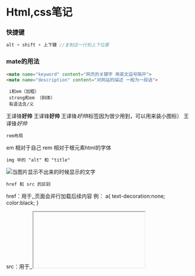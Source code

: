 # Html,css笔记

### 快捷键

```js
alt + shift + 上下键 //复制这一行到上下位置
```



### mate的用法

```html
<mate name="keyword" content="网页的关键字 用英文逗号隔开">
<mate name="description" content="对网站的描述 一般为一段话">
```

     i和em（加粗）
     strong和em （斜体）
     有语法含/义
王译锋<b>好帅</b>
王译锋<strong>好帅</strong>
王译锋<i>好帅</i>i标签因为很少用到，可以用来装小图标）
王译锋<em>好帅</em>

	rem布局
em 相对于自己
rem 相对于根元素html的字体

	img 中的 "alt" 和 "title"
<img src="" alt="当图片显示不出来的时候显示的文字" title="当鼠标悬停在图片上面的文字">

	href 和 src 的区别
href：用于<a>,<link>,页面会并行加载后续内容
例：
a{
 text-decoration:none;
 color:black;
}
<a href="http://www.baidu.com"></a>
<link type="text/css" rel="stylesheet" href="common.css">
src：用于<img>,<frame>,<iframe>,<script>,浏览器需要加载完毕src的内容才能继续往下走
例：
<img src="img/girl.jpg">

<iframe src="top1.html">
<frame src="top.html">
<script src="show1.js">

	a标签的target
	"_self" 表示当前网页打开(默认)
	"_blank" 表示新打开一个页面
<a target="_blank" href="http://www.baidu.com">点击这里</a>

	del标签
	表示删除线
<del>小风同学</del>

     href中的
     "./"表示当前文件夹
     "../"表示上一个文件夹
<a href="./img/王译锋.ipg">王译锋<a>
<a href="../img/王译锋.ipg">王译锋<a>

	空格，大于符号，小于符号，版权符号
空格：&nbsp
大于符号：&gt
小于符号：&lt
版权符号：&copy

	有序列表 和 无序列表
有序列表：
<ol>
 <li>第一个</li>
 <li>第二个</li>
<ol>

无序列表：
<ul>
 <li>第一个</li>
 <li>第二个</li>
<ul>

自定义列表
<dl>
 <dt>头</dt>
 <dd>内容</dd>
</dl>

	rgba = rgb + 透明度
	rgba红，绿，蓝，透明度)
	rgbared,green,blue,alpha)
	取值范围(0-255,0-255,0-255,0-1)
color:rgb(34,54,56,0.5)

	十六进制-颜色
	红绿蓝范围00-ff
color:#ff0000

	hsla = hsl + 透明度
	hsla颜色
	hsla(色环，饱和度，亮度，透明度)
	hsla(0-360,0-100%,0-100%,0.5)
color:hsl(0,50%,50%)

	em/rem 倍数
	em是相对于自己的倍数
	rem是相对于html根节点的倍数
font-size:2em;
font-size:2rem;

	样式优先级的关系，先后顺序
	标签选择器 1
	class选择器 10
	id选择器 100
	行内选择器 1000
	！improtant 无限大
p{
 color:blue !important;
}

	后代选择器
	作用：选择满足条件的所有后代
.box>p{
}

	子代选择器
	作用：选择满足条件的子代元素
.box p{
}

	怪异盒模型
	特点：盒子大小不会发生改变，添加border盒padding的时候会缩小内容区域保证盒子的大小不变，为了加padding时让盒子不撑大
box-sizing:border-box;

	overflow
	超出div部分用 hidden 隐藏
.div{
 overflow:hidden;
}
	

	overflow
	滚动条
	auto:当内容超出div长度用auto自动生成滚动条
	scroll:无论内容有没有超出div长度强行加滚动条
.div{
 overflow:auto;
}
.div{
 overflow:scroll;
}

	开启bfc容器 bfc:格式化上下文 相当于漂浮在海上的新的容器
position
float
overflow

	div中文字对其-两端对齐
	用于当文字换行右边有多出半个空格的时候对其左右两边空格
text-align:justify;

	段落缩进（文章前面两个空格，空两格）
text-indent:2em;

	字与字之间的间隙，字体间隙
letter-spacing:1em

	字体倾斜
font-style:italic;

	引用字体-下载 ttf 字体，文字样式
@font-face{
 font-family:"憨憨";
 src:url("./字体/楷书.ttf");
}
p{
 font-family:"憨憨" , sans-serif;
}

	想图片和文字垂直中心处于同一水平，图片和字对其，文字基线对齐
img{
 vertical-align:baseline;(默认)
 vertical-align:middle;(中线对齐)
 vertical-align:top;(行宽顶部)
}

	文本装饰线
下划线：text-decoration:underline;
上划线：text-decoration:overline;
删除线：text-decoration:line-through;

	style中全部都调整(通配符)
*{
 margin:0;
 padding:0;
 list-style:none;
}

	多余文字省略号代替
white-space:nowrap;(文字超出不慌行)
overflow:hidden;(超出隐藏)
text-overflow:ellipsis;(文字超出部分显示状态)

	不可复制文字
user-selet:none;

	定义为块元素
display:none;(隐藏)
display:block;
display:inline;(行内元素，宽高失效)
display:inline-block(支持宽高的块元素)

	代码中换行符导致行内块元素中间有空格，去除空格，可以加一下代码，空格解析（中间有间隙）
父类{
 font-zise:0;
}

	通过link引用css
<link rel="stylesheet" href="./reset.css">

	背景不重复
background-repeat:no-repeat;

	控制背景图片的x和y轴位置
background-position:right top;
background-position:center;

	改变背景图片的xy轴的原点
background-origin:padding-box;(默认以内容左上角为原点)
background-origin:border-box;(以边框左上角为原点)

	背景填充的两种方式
background-size:cover;(等比例放大到填充整个容器，可能有一部分图片被遮住)
background-size:contain;(等比例放大到其中一条边碰到边界就停止，整张图片都在)

	当背景填充用cover造成部分图片不在区域内可用backgound-clip裁剪掉，值和background-origin一样
b ackground-clip:content-box;

	背景复合写法"background:color url repeat position位置/size大小;"，可写多个背 景，多个背景的前后关系和代码上下关联，复合背景。
background:url("./img/wangyifeng.jpg") no-repeat left top/40px 40px,
url("./img/wangyifeng.jpg") no-repeat left top/cover;
url("./img/wangyifeng.jpg") no-repeat center/cover;

	背景的附着定位，和overflow;auto(滚动条)一起用
background-attachment:scroll;(默认值，固定在body上)
background-attachment:fixed;(随滚动条滚动)
background-attachment:local;(会固定在文字上)

	主页背景的设置
body,html{
 width:100%;
 height:100%;
 background:url("./img/feng.jpg") no-repeat center/cover;
 background-attachment:fixed;(背景附着定位)
}

	border和outline(轮廓)的区别，书写是一样的，但是outline不会占据其他元素的位置
outline:10px solid black;
	
	盒子阴影
box-shadow:x y 模糊半径 原来的基础上增加的大小 颜色 扩散位置（outset向外扩散，inset巷内扩散）;
box-shadow:10px 10px 10px 10px black inset;

	盒子渐变色,默认垂直变色,不属于背景颜色，属于图片，线性渐变
background:linear-gradient(to right,blue 33%,white 33%,white 66%,red 66%);
background:linear-gradient(45deg,blue 33%,white 33%,white 66%,red 66%);（deg可以控制颜色的角度）
background:linear-gradient(1.3turn,blue 33%,white 33%,white 66%,red 66%);（turn也可以控制颜色角度）

	背景径向渐变色
background:radial-gradient(圆心水平半径 圆心垂直半径 at 圆心水平位置 圆心垂直位置 red 30,blue 80%,yellow);
background:radial-gradient(100px 100px at 100px 100px,red 30,blue 80%,yellow 99%,transparent) no-repeat 0 0 / 100px 100px;

	背景重复线性渐变色
background:repeating-linear-gradient(red 0px,red 40px,blue 40px,blue 100px);

	背景重复径向渐变色
background:repeating-radial-gradient(red 0px,red 40px,blue 40px,blue 100px);

	背景滤镜
filter: blur(5px);（模糊）

任何元素设置浮动后会强制转换为行内块元素，就可以设置宽高了

```css
span{
float:left;
}
```


### 消除两边浮动

```css
clear:both;
```
### 伪元素创建幽灵元素设置clear，使用浮动的时候在父级元素中添加为元素，清除浮动，目的是为了防止父级高度塌陷

```css
.clearfix::after{
 content:"";
 display:block;
 clear:both;
}
```
### font-weight的范围

normal：默认值。
bold：粗体字
bolder：更粗的字
lighter：更细的字
100
200
300
400（bold）
500
600
700（bold）
800
900
inherit：从父元素继承字体的粗细

### 层级，z-index的值越高，就在越上面

```css
z-index:1000;
```
![](http://static.zzhitong.com/lesson-files/html/img/10-2.png)

### 绝对定位，和float浮动的漂浮特性很像，谁在最后面谁的层级越高，参照物是离他最近的一个父级定位元素

```css
position:absolute;
```
### 相对定位，相对于自己的位移

```css
position:relate;
```
### 固定定位，是绝对定位absolute的一种，跟绝对定位的特性一摸一样，但是参照物永远是html

```css
position:fixed;
```
### 黏滞定位，在默认情况下不脱离文档流，达到限制的区间以后会脱离文档流，实现固定定位

```css
position:sticky;
```
### a标签不想要下划线

```css
text-decoration:none;
color:black;
```
### a标签的属性

href:跳转路径 （阻止默认跳转的方式：# 后者 JavaScript:;）
target:跳转方式 （新页面打开：_blank）

	form表单容器
	元素类型：块元素
	action："请求地址"
	method："请求方式"，常见值GET 和 POST
	name："表单名字"
	target："表单提交的位置，是当前位置还是新页面"
<form target="-blank" action action="https://www.baidu.com" method="POST" name="xixi">

	input表单，放在表单容器中
	元素类型：行内块元素
	type：表单元素的类型
	name：表单的名字
	value：用户输入的内容，即提交到后端的数据
	placeholder：用户提示信息
css去除边框线：input{
 outline:none;
}
文本输入框：<input type="text" name="user" value="" placeholder="请输入账号密码">
密码输入框：<input type="password" name="pwd" placeholder="请输入密码" value="">

	select多选栏，下拉选项，，默认选中用selected，如果是必须填的值，不选提交不了就加required
<select required name="day">
  <option selected value="1">星期一     </option>
  <option value="2">星期二</option>
  <option value="1">星期三</option>
</select>
	下拉值可以用optgroup分类
<select required name="day">
 <optgroup label="星期几">
  <option selected value="1">星期一     </option>
  <option value="2">星期二</option>
  <option value="1">星期三</option>
 </optgroup>
 <optgroup label="吃啥">
  <option selected value="1">星期一     </option>
  <option value="2">星期二</option>
  <option value="1">星期三</option>
 </optgroup>
</select>

	radio单选框，选择小圆圈，必须name值相同，默认选中用checked，男女
性别：
<input checked type="radio" value="nan" name="sex">男
<input type="radio" value="nv" name="sex">女

	label 扩大选区范围，只能配合 radio 或者checkbox 使用，for绑定的是单选或者复选框的id值，鼠标按字也可以选择
性别：
<input type="radio" value="nan" name="sex" id="man">
<label for="man">男</label>
<input type="radio" value="nv" name="sex" id="woman">
<label for="woman">女</label>

	checked 单选框被选择时的状态
input[type="radio"]:checked{
}

	focus 表单元素聚焦时的状态，鼠标焦点在表单上
input : focus{
}

	checkbox多选框
兴趣爱好：
<input type="checkbox" name="like" value="music" id="">唱
<input type="checkbox" name="like" value="dance" id="">跳
<input type="checkbox" name="like" value="rap" id="">rap
<input type="checkbox" name="like" value="bas" id="">篮球

	textall文本框，cols控制宽，rows控制高
<textarea name="textall" id="" cols="30" rows="10"></textarea>

	email,color,data的表单元素
邮箱：<input type="email" name="e" id="">
颜色：<input type="color" name="color" id="">
日期：<input type="date" name="d" id="">

	提交文件按钮
<input type="flie" name="" id="">

	提交按钮，禁止提交加disabled
<input type="submit" value="提交">（标准）
<input type="button" value="提交">
<button></button>

	reset清空表单按钮
<input type="reset" value="清空表单">

	表单后端取到的值
{
 user : "你好哈哈哈",
 pwd : 1234,
 day : 3,
 sex : ":nv"
 like : ["music","rap"]
 textall : "aasdjfkigdsgveij"
}

表格

```css
table{
 border-collapse:collapse;
}
table td{
 width:100px;
}
```


<table>
        <tr>
            <td rowspan="2">1</td>
            <td colspan="2">2</td>
            <td>3</td>
        </tr>
        <tr>
            <td>4</td>
            <td>5</td>
            <td>6</td>
        </tr>
    </table>

	高级选择器
后代选择器，选择后代所有：
div span{
}
并列选择器：
div,p{
}
子代选择器，选择下一代的：
div > span{
}
兄弟（相邻）选择器，选择所有p下一个“标签”是span的这个span：
p + span{
}
关联选择器，弟弟选择器，选择第一个p后面所有span：
p ~ span{
}
并且选择器，ul 下 li 元素并且class名为list
ul li.list{
}
属性选择器
^以什么开始
￥以什么结束
*包含什么
input[type^="f"]{
}
<input type="file" name="aa" id="">
多选选择器(even偶数 odd奇数)
div p:nth-child(n+1){
}（既要满足p又要满足n+1）
div p:nth-of-type(n+1){
}（p和n+1都要满足）
div p:first-child{
}（选择第一个）
div p:last-of-type{
}（选择最后又一个）

	伪类选择器，鼠标悬停
:link 未被访问
:hover 鼠标悬停
:visited 访问过的
:active 点击按下时

	过渡动画
最简单
transition: .3;
有部分属性参与动画
transitiong-property: width ;(一部分)
transition-duration: 1s;(时间)
transition-timing-function:ease;(默认，先快后慢)
transition-timing-function:linear;(匀速)
transition-timing-function:cubic-bezier(0,0,1,1);(自己调)
transition-delay:2s;(延迟时间)
复合写法
transition: width 1s linear 1s,height 2s;

	添加动画
.div{
 animation-name:move;
 动画时间
 animation-duration:2s;
 动画加速度
 animation-timing-function:linear;
 动画播放次数 infinite:无限循环
 animation-iteration-count:3;
 动画播放方向 
 animation-direction:alternate;(播放结束后反向播放)
 animation-direction:reverse;(一开始就反向播放)
 动画延迟时间
 animation-delay:1s;
 动画结束后的位置
 animation-fill-mode:forwards;(回到终点)
 animation-fill-mode:backwards;(回到起点)
 动画播放控制停止还是播放，可以和hover一起用
 animation-play-state:runing;(动)
 animation-play-state:paused;(停止)
 动画的复合写法
 animation:move 4s linear infinite;
}
@keyframes move{
 0%{
  left: 0px;
  opacity:0;(可以设置渐渐变浅色)
 }
 100%{
 left:1000px;
 }
}

	鼠标
cursor:url(./img/..),default;

	变形，原位置不会脱离文档流（旋转，放大缩小，xy轴移动）
旋转
transform: rotate(1.2turn);
平移
transform: translate(100px,0);
缩放
transform: scale(2);
倾斜
transform: skew(35deg);
设置变化原点
transform-origin: left top;
transform-origin: 100% 0;
复合写法
transform: translatexX(100px) translateY(100px) scale(.5);
立体旋转
transform: rotateX(90deg);（从 右边 看顺时针旋转）
transform: rotateY(90deg);（从 上面 看顺时针旋转）
transform: rotateZ(90deg);（从 正面 看顺时针旋转）
设置景深，添加的位置是参与变化的父元素，想要看到3D效果就一定要加这个属性，为了模拟到z轴的距离
perspective: 800px;（800px~n）
如果又多个3D元素的话要加上
transfrom-style: preserve-3d;

	弹性盒模（弹性容器）
父级加display: flex; 子代会相似左浮动效果，但是当一列元素宽度超出父级宽度，子代会被像皮球一样均匀压缩而不会换行，而且子代中行内元素会强制转发为行内块元素
改变排布方向，主轴方向
flex-direction: row;(默认值，横向排布)
flex-direction: row-reverse;(反向横向排布)
flex-direction: column;(垂直排布)
换行
flex-wrap: wrap;
主轴方向和换行的复合写法（不常用）
flex-flow: column wrap;
缩小系数，在不换行的情况下缩小父级宽度，里面元素缩小的速度倍数，2在缩小的时候缩小的速度是1的两倍，值越大缩小越快，为0时就是变的几乎为0，就是不变
flex-shrink: 1;
成长系数，与缩小系数相反，系数越大是增长得更快
flex-grow: 1;
元素的基础大小，不会因为父级改变而发生伸缩!
flex-basis: 200px;
成长系数，缩小系数，基础大小复合写法
flex: 1 1 auto;
<img src="C:\Users\锋锋的沉默\AppData\Roaming\Typora\typora-user-images\image-20210228160427552.png" alt="image-20210228160427552" style="zoom:25%;" />
侧轴(横)排列方式，居中
align-tiems: flex-start;(默认值)
align-items: center;
align-items: flex-end
主轴(竖)排列方式
jutify-items: flex-start;
给元素单独设置排列方式，用法和items一样
align-self: flex-start;
给元素排队，值越小越在前面
order: 1;
（侧轴）两端对其，中间留白，一行内才有效果
justify-content: center;
justify-content: space-between;
<img src="C:\Users\锋锋的沉默\AppData\Roaming\Typora\typora-user-images\image-20210226210406965.png" alt="image-20210226210406965" style="zoom:25%;" />
（侧轴）两边留白，中间也留白，一行内才有效果
justify-content: space-around;
<img src="C:\Users\锋锋的沉默\AppData\Roaming\Typora\typora-user-images\image-20210226210706505.png" alt="image-20210226210706505" style="zoom:25%;" />
（主轴）两端对其，中间留白，要有换行，多行才有效果
align-content: space-between;
<img src="C:\Users\锋锋的沉默\AppData\Roaming\Typora\typora-user-images\image-20210226211625450.png" alt="image-20210226211625450" style="zoom:25%;" />

	媒体查询，当html宽度少于一定的时候发生的变化，就是html宽度变小时响应式，适配电脑，手机，平板之间的转换，(min-width max-width) 在这个宽度范围时变化
@media screen and (max-width: 700px) and (min-width){
}

	h5新标签
<header>头部</header>
<main>
 主体
 <article>文章</article>
 <nav>导航(左)</nav>
 <aside>侧边栏(右)</aside>
 <section>不知道用什么</section>
</main>
<footer>底部</footer>

### 视频

```css
<video controls(加上才可以播放) muted(静音) autoplay(自动播放，大部分浏览器不支持) loop(循环播放) poster=""(换封面图片) src=""></video>
```

### 音乐

```html
<audio  src=""></audio>
```
### 小网页，网页中的网页，可以放其他的，如视频

```html
<iframe src="" frameborder="0"></iframe>
```

### 可以和a元素配合

```html
<a href="baidu.com" target="wyf"></a>
<iframe src="" name="wyf"></iframe>
```



	代码书写规范
1.content: ""
2.布局位置相关的属性 position top left
3.盒模型 width height padding
4.文字样式 font-size text-align
5.视觉效果 bgc color



# 备注

### 问题：添加      font-size: 0;     后，后面的文字消失

> 答：需要重新设置font-size: 16px;

### 给input的默认值加颜色

```css
input::-webkit-input-placeholder {
    /* WebKit browsers */
    color: #CDCBCE;
}

input:-moz-placeholder {
    /* Mozilla Firefox 4 to 18 */
    color: #CDCBCE;
}

input::-moz-placeholder {
    /* Mozilla Firefox 19+ */
    color: #CDCBCE;
}

input:-ms-input-placeholder {
    /* Internet Explorer 10+ */
    color: #CDCBCE;
}
```

### span底部对齐

```css
vertical-align: middle;/*span中加入*/
```

### 两个大div，需要一个固定宽度，一个自动伸缩

```css
height: calc(100% - 50px);/*50px为固定div的宽度
```

### 文字从上往下，竖向排布

```css
writing-mode: tb-rl;/*字向下排布*/
writing-mode:vertical-lr;/*字头向上,竖着排,下一行为右边*/
writing-mode:sideways-rl;/*字头向右,竖着排,下一行为左边*/
```

### 让盒子加padding时不会增加高度宽度

```css
box-sizing: border-box;
```

### 两个span字体以垂直方向的中心对齐

```css
vertical-align: middle;
```

### 字母和字母间隔

```css
letter-spacing: 1px;
```

### 垂直居中

```css
display: flex;
align-items: center;/*垂直*/
justify-content: space-around;/*水平*/
```

### 字体颜色混合

> 1.mix-blend-mode混合模式的元素可以和该元素下方的元素实现混合效果
> 2.mix-blend-mode混合模式的元素只能和正下方的第一层元素实现混合效果(此处第一层指的是下方的层叠区域)
> 3.如果想实现下方多层混合，下方的元素也需要使用mix-blend-mode混合模式.
> 4.使用mix-blend-mode混合模式的元素不能和html,body标签的背景图或者背景色产生混合效果

```css
mix-blend-mode: normal;         // 正常
mix-blend-mode: multiply;       // 正片叠底
mix-blend-mode: screen;         // 滤色
mix-blend-mode: overlay;        // 叠加
mix-blend-mode: darken;         // 变暗
mix-blend-mode: lighten;        // 变亮
mix-blend-mode: color-dodge;    // 颜色减淡
mix-blend-mode: color-burn;     // 颜色加深
mix-blend-mode: hard-light;     // 强光
mix-blend-mode: soft-light;     // 柔光
mix-blend-mode: difference;     // 差值
mix-blend-mode: exclusion;      // 排除
mix-blend-mode: hue;            // 色相
mix-blend-mode: saturation;     // 饱和度
mix-blend-mode: color;          // 颜色
mix-blend-mode: luminosity;     // 亮度
```

### 文字斜体

```css
font-style: italic;
```

### border边框的虚线

```css
border-style:dotted;/*点状*/
border-style:solid; /*实线*/
border-style:double;/*双线*/
border-style:dashed;/*虚线*/
```

### 加下划线，字下面的线

```css
text-decoration: underline;
```

